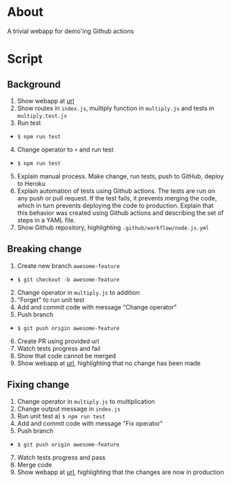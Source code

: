 # About
A trivial webapp for demo'ing Github actions

# Script

## Background
1) Show webapp at [url](http://ls-actions-demo.herokuapp.com/)
2) Show routes in `index.js`, multiply function in `multiply.js` and tests in `multiply.test.js`
3) Run test
  * `$ npm run test`
4) Change operator to `+` and run test
  * `$ npm run test`
5) Explain manual process. Make change, run tests, push to GitHub, deploy to Heroku
6) Explain automation of tests using Github actions. The tests are run on any push or pull request. If the test fails, it prevents merging the code, which in turn prevents deploying the code to production. Explain that this behavior was created using Github actions and describing the set of steps in a YAML file. 
7) Show Github repository, highlighting `.github/workflow/node.js.yml`

## Breaking change
1) Create new branch `awesome-feature` 
  * `$ git checkout -b awesome-feature`
2) Change operator in `multiply.js` to addition
3) "Forget" to run unit test
4) Add and commit code with message "Change operator"
5) Push branch 
  * `$ git push origin awesome-feature`
6) Create PR using provided url 
7) Watch tests progress and fail
8) Show that code cannot be merged
9) Show webapp at [url](http://ls-actions-demo.herokuapp.com/), highlighting that no change has been made

## Fixing change
1) Change operator in `multiply.js` to multiplication
2) Change output message in `index.js`
3) Run unit test 
  a) `$ npm run test`
4) Add and commit code with message "Fix operator"
5) Push branch 
  * `$ git push origin awesome-feature`
7) Watch tests progress and pass
8) Merge code
9) Show webapp at [url](http://ls-actions-demo.herokuapp.com/), highlighting that the changes are now in production
